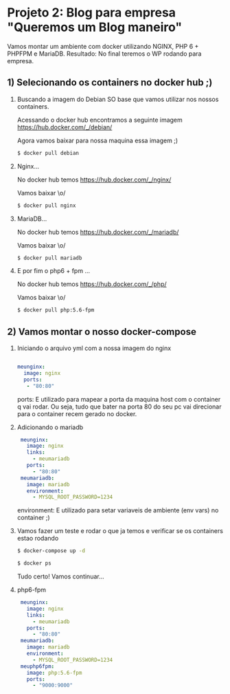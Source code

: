 # Projeto 2: Blog para empresa "Queremos um Blog maneiro"

Vamos montar um ambiente com docker utilizando NGINX, PHP 6 + PHPFPM e MariaDB. Resultado: No final teremos o WP rodando para empresa.

## 1) Selecionando os containers no docker hub ;)

1. Buscando a imagem do Debian SO base que vamos utilizar nos nossos containers.
   
   Acessando o docker hub encontramos a seguinte imagem https://hub.docker.com/_/debian/

   Agora vamos baixar para nossa maquina essa imagem ;)

   ```bash
   $ docker pull debian
   ```

2. Nginx...

   No docker hub temos https://hub.docker.com/_/nginx/

   Vamos baixar \o/

   ```bash
   $ docker pull nginx
   ```

3. MariaDB...

   No docker hub temos https://hub.docker.com/_/mariadb/

   Vamos baixar \o/
   
   ```bash
   $ docker pull mariadb
   ```

4. E por fim o php6 + fpm ...

   No docker hub temos https://hub.docker.com/_/php/

   Vamos baixar \o/
   
   ```bash
   $ docker pull php:5.6-fpm
   ```

## 2) Vamos montar o nosso docker-compose

1. Iniciando o arquivo yml com a nossa imagem do nginx

   ```yml
   
   meunginx:
     image: nginx
     ports:
      - "80:80"

   ```

   ports: E utilizado para mapear a porta da maquina host com o container q vai rodar. Ou seja, tudo que bater na porta 80 do seu pc vai direcionar para o container recem gerado no docker.

2. Adicionando o mariadb 

   ```yml
    meunginx:
      image: nginx
      links:
        - meumariadb
      ports:
        - "80:80"
    meumariadb:
      image: mariadb
      environment:
        - MYSQL_ROOT_PASSWORD=1234
   ```

   environment: E utilizado para setar variaveis de ambiente (env vars) no container ;) 

3. Vamos fazer um teste e rodar o que ja temos e verificar se os containers estao rodando 

   ```bash
   $ docker-compose up -d
   ```

   ```bash
   $ docker ps
   ```

   Tudo certo! Vamos continuar...

4. php6-fpm 

   ```yml
    meunginx:
      image: nginx
      links:
        - meumariadb
      ports:
        - "80:80"
    meumariadb:
      image: mariadb
      environment:
        - MYSQL_ROOT_PASSWORD=1234
    meuphp6fpm:
      image: php:5.6-fpm
      ports:
        - "9000:9000"
   ```
